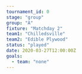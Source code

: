 ```yaml
---
tournament_id: 0
stage: "group"
group: "A"
fixture: "Matchday 2"
team1: "Chilledsville"
team2: "Edible Plywood"
status: "played"
date: 2020-03-27T12:00:00Z
goals:
  - team: "none"
---
```

